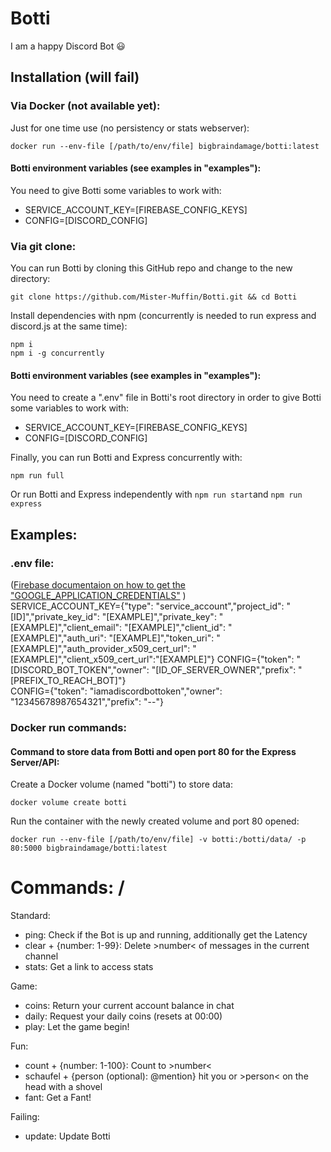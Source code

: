 # Botti
I am a happy Discord Bot :smiley:

## Installation (will fail)
### Via Docker (not available yet):
Just for one time use (no persistency or stats webserver):
```
docker run --env-file [/path/to/env/file] bigbraindamage/botti:latest
```

#### Botti environment variables (see examples in "examples"):
You need to give Botti some variables to work with:
- SERVICE_ACCOUNT_KEY=[FIREBASE_CONFIG_KEYS]
- CONFIG=[DISCORD_CONFIG]

### Via git clone:
You can run Botti by cloning this GitHub repo and change to the new directory:
```
git clone https://github.com/Mister-Muffin/Botti.git && cd Botti
```
Install dependencies with npm (concurrently is needed to run express and discord.js at the same time):
```
npm i
npm i -g concurrently
```
#### Botti environment variables (see examples in "examples"):
You need to create a ".env" file in Botti's root directory in order to give Botti some variables to work with:
- SERVICE_ACCOUNT_KEY=[FIREBASE_CONFIG_KEYS]
- CONFIG=[DISCORD_CONFIG]

Finally, you can run Botti and Express concurrently with:
```
npm run full
```
Or run Botti and Express independently with ```npm run start```and ```npm run express```

## Examples:
### .env file:
([Firebase documentaion on how to get the "GOOGLE_APPLICATION_CREDENTIALS"](https://firebase.google.com/docs/admin/setup#initialize-sdk) )  
SERVICE_ACCOUNT_KEY={"type": "service_account","project_id": "[ID]","private_key_id": "[EXAMPLE]","private_key": "[EXAMPLE]","client_email": "[EXAMPLE]","client_id": "[EXAMPLE]","auth_uri": "[EXAMPLE]","token_uri": "[EXAMPLE]","auth_provider_x509_cert_url": "[EXAMPLE]","client_x509_cert_url":"[EXAMPLE]"}
CONFIG={"token": "[DISCORD_BOT_TOKEN","owner": "[ID_OF_SERVER_OWNER","prefix": "[PREFIX_TO_REACH_BOT]"}  
CONFIG={"token": "iamadiscordbottoken","owner": "12345678987654321","prefix": "--"}

### Docker run commands:
#### Command to store data from Botti and open port 80 for the Express Server/API:
Create a Docker volume (named "botti") to store data:
```
docker volume create botti
```
Run the container with the newly created volume and port 80 opened:
```
docker run --env-file [/path/to/env/file] -v botti:/botti/data/ -p 80:5000 bigbraindamage/botti:latest
```

# Commands: /

Standard:

- ping: Check if the Bot is up and running, additionally get the Latency
- clear + {number: 1-99}: Delete >number< of messages in the current channel
- stats: Get a link to access stats

Game:
- coins: Return your current account balance in chat
- daily: Request your daily coins (resets at 00:00)
- play: Let the game begin!

Fun:
- count + {number: 1-100}: Count to >number<
- schaufel + {person (optional): @mention} hit you or >person< on the head with a shovel
- fant: Get a Fant!

Failing:
- update: Update Botti
